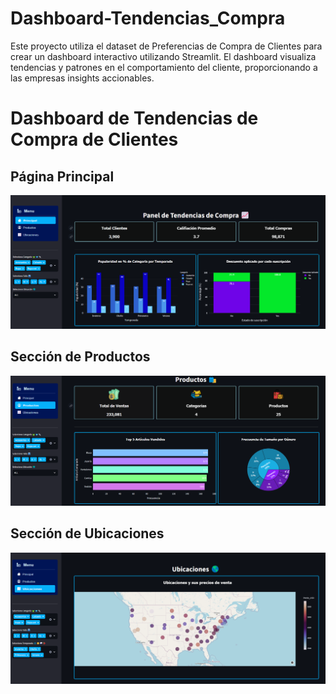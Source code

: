 # Dashboard-Tendencias_Compra
Este proyecto utiliza el dataset de Preferencias de Compra de Clientes para crear un dashboard interactivo utilizando Streamlit. El dashboard visualiza tendencias y patrones en el comportamiento del cliente, proporcionando a las empresas insights accionables.
# Dashboard de Tendencias de Compra de Clientes

## Página Principal
![Página Principal](https://github.com/Alejo97sk/Dashboard-Tendencias_Compra/blob/e5aa0c4fb4a9957634038423c90f4fd5fc07f16f/Preview%20Dashboard/principal.png)

## Sección de Productos
![Sección de Productos](https://github.com/Alejo97sk/Dashboard-Tendencias_Compra/blob/e5aa0c4fb4a9957634038423c90f4fd5fc07f16f/Preview%20Dashboard/productos.png)

## Sección de Ubicaciones
![Sección de Ubicaciones 1](https://github.com/Alejo97sk/Dashboard-Tendencias_Compra/blob/e5aa0c4fb4a9957634038423c90f4fd5fc07f16f/Preview%20Dashboard/ubicaciones.png)


